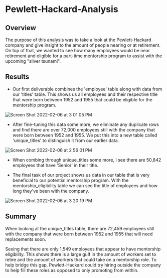 # Pewlett-Hackard-Analysis

## Overview
The purpose of this analysis was to take a look at the Pewlett-Hackard company and give insight to the amount of people nearing or at retirement. On top of that, we wanted to see how many employees would be near retirement and eligible for a part-time mentorship program to assist with the upcoming "silver tsunami". 

## Results 

* Our first deliverable combines the 'employee' table along with data from our 'titles' table. This shows us all employees and their respective title that were born between 1952 and 1955 that could be eligible for the mentorship program.

![Screen Shot 2022-02-06 at 3 01 05 PM](https://user-images.githubusercontent.com/95515322/152701210-9703aa5b-b4c1-4cf0-a1a8-4fcb102b0a56.png)


* After fine-tuning this data some more, we eliminate any duplicate rows and find there are over 72,000 employees still with the company that were born between 1952 and 1955. We put this into a new table called 'unique_titles' to distinguish it from our earlier data.

![Screen Shot 2022-02-06 at 2 56 01 PM](https://user-images.githubusercontent.com/95515322/152701242-fb73e092-c04c-40eb-bd80-37136e774f8a.png)

* When combing through unique_titles some more, I see there are 50,842 employees that have 'Senior' in their title. 

* The final task of our project shows us data in our table that is very beneficial to our potential mentorship program. With the mentorship_eligibility table we can see the title of employees and how long they've been with the company.

![Screen Shot 2022-02-06 at 3 20 19 PM](https://user-images.githubusercontent.com/95515322/152701837-a1ba78b4-09cb-4a70-8862-530c1b4a2e54.png)

## Summary
When looking at the unique_titles table, there are 72,459 employees still with the company that were born between 1952 and 1955 that will need replacements soon.

Seeing that there are only 1,549 employees that appear to have mentorship eligibility. This shows there is a large gulf in the amount of workers set to retire and the amount of workers that could take on a mentorship role. To help bridge this gap, Pewlett-Hackard could try hiring outside the company to help fill these roles as opposed to only promoting from within.
